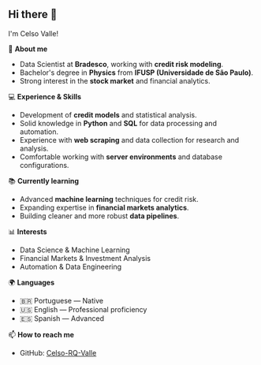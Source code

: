## Hi there 👋

I'm Celso Valle!  

🎯 **About me**  
- Data Scientist at **Bradesco**, working with **credit risk modeling**.  
- Bachelor's degree in **Physics** from **IFUSP (Universidade de São Paulo)**.  
- Strong interest in the **stock market** and financial analytics.  

💻 **Experience & Skills**  
- Development of **credit models** and statistical analysis.  
- Solid knowledge in **Python** and **SQL** for data processing and automation.  
- Experience with **web scraping** and data collection for research and analysis.  
- Comfortable working with **server environments** and database configurations.  

📚 **Currently learning**  
- Advanced **machine learning** techniques for credit risk.  
- Expanding expertise in **financial markets analytics**.  
- Building cleaner and more robust **data pipelines**.  

📊 **Interests**  
- Data Science & Machine Learning  
- Financial Markets & Investment Analysis  
- Automation & Data Engineering  

🌍 **Languages**  
- 🇧🇷 Portuguese — Native  
- 🇺🇸 English — Professional proficiency  
- 🇪🇸 Spanish — Advanced  

📫 **How to reach me**  
- GitHub: [Celso-RQ-Valle](https://github.com/Celso-RQ-Valle)  
